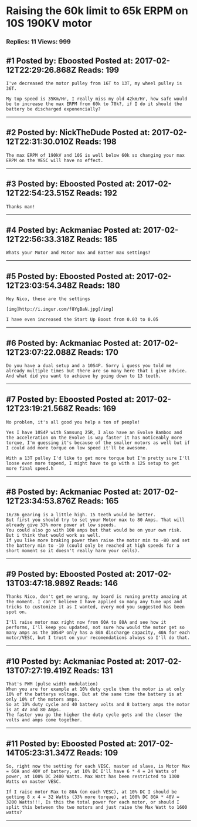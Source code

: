 # Raising the 60k limit to 65k ERPM on 10S 190KV motor

### Replies: 11 Views: 999

## \#1 Posted by: Eboosted Posted at: 2017-02-12T22:29:26.868Z Reads: 199

```
I've decreased the motor pulley from 16T to 13T, my wheel pulley is 36T.

My top speed is 35Km/Hr, I really miss my old 42km/Hr, how safe would be to increase the max ERPM from 60k to 70k?, if I do it should the battery be discharged exponencially?
```

---
## \#2 Posted by: NickTheDude Posted at: 2017-02-12T22:31:30.010Z Reads: 198

```
The max ERPM of 190kV and 10S is well below 60k so changing your max ERPM on the VESC will have no effect.
```

---
## \#3 Posted by: Eboosted Posted at: 2017-02-12T22:54:23.515Z Reads: 192

```
Thanks man!
```

---
## \#4 Posted by: Ackmaniac Posted at: 2017-02-12T22:56:33.318Z Reads: 185

```
Whats your Motor and Motor max and Batter max settings?
```

---
## \#5 Posted by: Eboosted Posted at: 2017-02-12T23:03:54.348Z Reads: 180

```
Hey Nico, these are the settings

[img]http://i.imgur.com/f8YgBaN.jpg[/img]

I have even increased the Start Up Boost from 0.03 to 0.05
```

---
## \#6 Posted by: Ackmaniac Posted at: 2017-02-12T23:07:22.088Z Reads: 170

```
Do you have a dual setup and a 10S4P. Sorry i guess you told me already multiple times but there are so many here that i give advice.
And what did you want to achieve by going down to 13 teeth.
```

---
## \#7 Posted by: Eboosted Posted at: 2017-02-12T23:19:21.568Z Reads: 169

```
No problem, it's all good you help a ton of people! 

Yes I have 10S4P with Samsung 25R, I also have an Evolve Bamboo and the acceleration on the Evolve is way faster it has noticeably more torque, I'm guessing it's because of the smaller motors as well but if I could add more torque on low speed it'll be awesome.

With a 13T pulley I'd like to get more torque but I'm pretty sure I'll loose even more topend, I might have to go with a 12S setup to get more final speed.h
```

---
## \#8 Posted by: Ackmaniac Posted at: 2017-02-12T23:34:53.876Z Reads: 165

```
16/36 gearing is a little high. 15 teeth would be better.
But first you should try to set your Motor max to 80 Amps. That will already give 33% more power at low speeds.
You could also go with 100 amps but that would be on your own risk. But i think that would work as well.
If you like more braking power then raise the motor min to -80 and set the battery min to -10 (could only be reached at high speeds for a short moment so it doesn't really harm your cells).
```

---
## \#9 Posted by: Eboosted Posted at: 2017-02-13T03:47:18.989Z Reads: 146

```
Thanks Nico, don't get me wrong, my board is runing pretty amazing at the moment. I can't believe I have applied so many any tune ups and tricks to customize it as I wanted, every mod you suggested has been spot on.

I'll raise motor max right now from 60A to 80A and see how it performs, I'll keep you updated, not sure how would the motor get so many amps as the 10S4P only has a 80A discharge capacity, 40A for each motor/VESC, but I trust on your recomendations always so I'll do that.
```

---
## \#10 Posted by: Ackmaniac Posted at: 2017-02-13T07:27:19.419Z Reads: 131

```
That's PWM (pulse width modulation) 
When you are for example at 10% duty cycle then the motor is at only 10% of the batterys voltage. But at the same time the battery is at only 10% of the motors amps. 
So at 10% duty cycle and 40 battery volts and 8 battery amps the motor is at 4V and 80 Amps. 
The faster you go the higher the duty cycle gets and the closer the volts and amps come together.
```

---
## \#11 Posted by: Eboosted Posted at: 2017-02-14T05:23:31.347Z Reads: 109

```
So, right now the setting for each VESC, master ad slave, is Motor Max = 60A and 40V of battery, at 10% DC I'll have 6 * 4 = 24 Watts of power, at 100% DC 2400 Watts. Max Watt has been restricted to 1300 Watts on master VESC.

If I raise motor Max to 80A (on each VESC), at 10% DC I should be getting 8 x 4 = 32 Watts (33% more torque), at 100% DC 80A * 40V = 3200 Watts!!!, Is this the total power for each motor, or should I split this between the two motors and just raise the Max Watt to 1600 watts?
```

---
